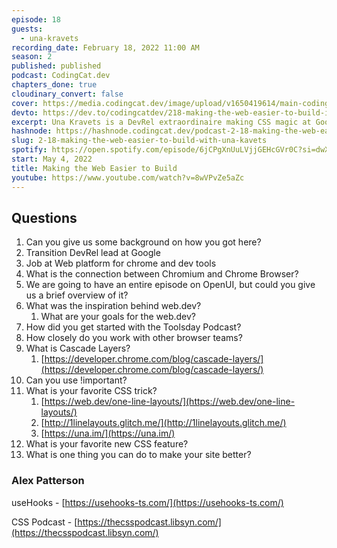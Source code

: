 ```yaml
---
episode: 18
guests:
  - una-kravets
recording_date: February 18, 2022 11:00 AM
season: 2
published: published
podcast: CodingCat.dev
chapters_done: true
cloudinary_convert: false
cover: https://media.codingcat.dev/image/upload/v1650419614/main-codingcatdev-photo/una_kravets_make_the_web_easier_to_build.jpg
devto: https://dev.to/codingcatdev/218-making-the-web-easier-to-build-i3h
excerpt: Una Kravets is a DevRel extraordinaire making CSS magic at Google.
hashnode: https://hashnode.codingcat.dev/podcast-2-18-making-the-web-easier-to-build-with-una-kavets
slug: 2-18-making-the-web-easier-to-build-with-una-kavets
spotify: https://open.spotify.com/episode/6jCPgXnUuLVjjGEHcGVr0C?si=dwXY8ITrTviUNJkg-zFlTA
start: May 4, 2022
title: Making the Web Easier to Build
youtube: https://www.youtube.com/watch?v=8wVPvZe5aZc
---
```


## Questions

1. Can you give us some background on how you got here?
2. Transition DevRel lead at Google
3. Job at Web platform for chrome and dev tools
4. What is the connection between Chromium and Chrome Browser?
5. We are going to have an entire episode on OpenUI, but could you give us a brief overview of it?
6. What was the inspiration behind web.dev?
   1. What are your goals for the web.dev?
7. How did you get started with the Toolsday Podcast?
8. How closely do you work with other browser teams?
9. What is Cascade Layers?
   1. [https://developer.chrome.com/blog/cascade-layers/](https://developer.chrome.com/blog/cascade-layers/)
10. Can you use !important?
11. What is your favorite CSS trick?
    1. [https://web.dev/one-line-layouts/](https://web.dev/one-line-layouts/)
    2. [http://1linelayouts.glitch.me/](http://1linelayouts.glitch.me/)
    3. [https://una.im/](https://una.im/)
12. What is your favorite new CSS feature?
13. What is one thing you can do to make your site better?

### Alex Patterson

useHooks - [https://usehooks-ts.com/](https://usehooks-ts.com/)

CSS Podcast - [https://thecsspodcast.libsyn.com/](https://thecsspodcast.libsyn.com/)
